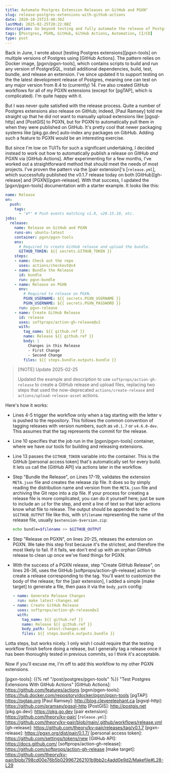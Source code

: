 ```yaml
---
title: Automate Postgres Extension Releases on GitHub and PGXN"
slug: release-postgres-extensions-with-github-actions
date: 2020-10-25T23:48:36Z
lastMod: 2025-02-25T20:22:08Z
description: Go beyond testing and fully automate the release of Postgres extensions on both GitHub and PGXN using GitHub actions.
tags: [Postgres, PGXN, GitHub, GitHub Actions, Automation, CI/CD]
type: post
---
```


Back in June, I wrote about [testing Postgres extensions][pgxn-tools] on
multiple versions of Postgres using [GitHub Actions]. The pattern relies on
Docker image, [pgxn/pgxn-tools], which contains scripts to build and run any
version of PostgreSQL, install additional dependencies, build, test, bundle, and
release an extension. I've since updated it to support testing on the the latest
development release of Postgres, meaning one can test on any major version from
8.4 to (currently) 14. I've also created GitHub workflows for all of my PGXN
extensions (except for [pgTAP], which is complicated). I'm quite happy with it.

But I was never quite satisfied with the release process. Quite a number of
Postgres extensions also release on GitHub; indeed, [Paul Ramsey] told me
straight up that he did not want to manually upload extensions like [pgsql-http]
and [PostGIS] to PGXN, but for PGXN to automatically pull them in when they were
published on GitHub. It's pretty cool that newer packaging systems like
[pkg.go.dev] auto-index any packages on GibHub. Adding such a feature to PGXN
would be an interesting exercise.

But since I'm low on TUITs for such a significant undertaking, I decided instead
to work out how to automatically publish a release on GitHub *and* PGXN via
[GitHub Actions]. After experimenting for a few months, I've worked out a
straightforward method that should meet the needs of most projects. I've proven
the pattern via the [pair extension]'s [`release.yml`], which successfully
published the v0.1.7 release today on both [GitHub][gh-release] and
[PGXN][pgxn-release]. With that success, I updated the [pgxn/pgxn-tools]
documentation with a starter example. It looks like this:

```yaml {linenos=table}
name: Release
on:
  push:
    tags:
      - 'v*' # Push events matching v1.0, v20.15.10, etc.
jobs:
  release:
    name: Release on GitHub and PGXN
    runs-on: ubuntu-latest
    container: pgxn/pgxn-tools
    env:
      # Required to create GitHub release and upload the bundle.
      GITHUB_TOKEN: ${{ secrets.GITHUB_TOKEN }}
    steps:
    - name: Check out the repo
      uses: actions/checkout@v4
    - name: Bundle the Release
      id: bundle
      run: pgxn-bundle
    - name: Release on PGXN
      env:
        # Required to release on PGXN.
        PGXN_USERNAME: ${{ secrets.PGXN_USERNAME }}
        PGXN_USERNAME: ${{ secrets.PGXN_PASSWORD }}
      run: pgxn-release
    - name: Create GitHub Release
      id: release
      uses: softprops/action-gh-release@v2
      with:
        tag_name: ${{ github.ref }}
        name: Release ${{ github.ref }}
        body: |
          Changes in this Release
          - First Change
          - Second Change
        files: ${{ steps.bundle.outputs.bundle }}
```

> [!NOTE] Update 2025-02-25
>
> Updated the example and description to use `softprops/action-gh-release` to
> create a GitHub release and upload files, replacing two steps that used the
> now-deprecated `actions/create-release` and `actions/upload-release-asset`
> actions.

Here's how it works:

*   Lines 4-5 trigger the workflow only when a tag starting with the letter v is
    pushed to the repository. This follows the common convention of tagging
    releases with version numbers, such as `v0.1.7` or `v4.6.0-dev`. This
    assumes that the tag represents the commit for the release.

*   Line 10 specifies that the job run in the [pgxn/pgxn-tools] container, where
    we have our tools for building and releasing extensions.

*   Line 13 passes the `GITHUB_TOKEN` variable into the container. This is the
    GitHub [personal access token] that's automatically set for every build. It
    lets us call the [GitHub API] via actions later in the workflow.

*   Step "Bundle the Release", on Lines 17-19, validates the extension
    `META.json` file and creates the release zip file. It does so by simply
    reading the distribution name and version from the `META.json` file and
    archiving the Git repo into a zip file. If your process for creating a
    release file is more complicated, you can do it yourself here; just be sure
    to include an `id` for the step, and emit a line of text so that later
    actions know what file to release. The output should be appended to the
    `$GITHUB_OUTPUT` file like this, with `$filename` representing the name of
    the release file, usually `$extension-$version.zip`:

    ``` sh
    echo bundle=$filename >> $GITHUB_OUTPUT
    ```

*   Step "Release on PGXN", on lines 20-25, releases the extension on PGXN. We
    take this step first because it's the strictest, and therefore the most
    likely to fail. If it fails, we don't end up with an orphan GitHub release
    to clean up once we've fixed things for PGXN.

*   With the success of a PGXN release, step "Create GitHub Release", on lines
    26-36, uses the GitHub [softprops/action-gh-release] action to create a
    release corresponding to the tag. You'll want to customize the body of the
    release; for the [pair extension], I added a simple [make target] to
    generate a file, then pass it via the `body_path` config:

    ``` yaml
    - name: Generate Release Changes
      run: make latest-changes.md
    - name: Create GitHub Release
      uses: softprops/action-gh-release@v2
      with:
        tag_name: ${{ github.ref }}
        name: Release ${{ github.ref }}
        body_path: latest-changes.md
        files: ${{ steps.bundle.outputs.bundle }}
    ```

Lotta steps, but works nicely. I only wish I could require that the testing
workflow finish before doing a release, but I generally tag a release once it
has been thoroughly tested in previous commits, so I think it's acceptable.

Now if you'll excuse me, I'm off to add this workflow to my other PGXN
extensions.

  [pgxn-tools]: {{% ref "/post/postgres/pgxn-tools" %}}
    "Test Postgres Extensions With GitHub Actions"
  [GitHub Actions]: https://github.com/features/actions
  [pgxn/pgxn-tools]: https://hub.docker.com/repository/docker/pgxn/pgxn-tools
  [pgTAP]: https://pgtap.org
  [Paul Ramsey]: http://blog.cleverelephant.ca
  [pgsql-http]: https://github.com/pramsey/pgsql-http
  [PostGIS]: http://postgis.net
  [pkg.go.dev]: https://pkg.go.dev
  [pair extension]: https://github.com/theory/kv-pair/
  [`release.yml`]: https://github.com/theory/kv-pair/blob/main/.github/workflows/release.yml
  [gh-release]: https://github.com/theory/kv-pair/releases/tag/v0.1.7
  [pgxn-release]: https://pgxn.org/dist/pair/0.1.7/
  [personal access token]: https://github.com/settings/tokens/new
  [GitHub API]: https://docs.github.com/
  [softprops/action-gh-release]: https://github.com/softprops/action-gh-release
  [make target]: https://github.com/theory/kv-pair/blob/798cd00e76b5b029967262101b9bb2c4add0e9d2/Makefile#L28-L29
